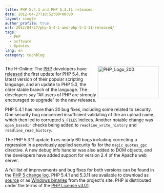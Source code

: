 ```yaml
---
title: PHP 5.4.1 and PHP 5.3.11 released
date: 2012-04-27T10:52:00+00:00
layout: single
author_profile: true
url: 2012/04/27/php-5-4-1-and-php-5-3-11-released/
tags:
  - PHP
  - software
  - Updates
lang: en
category: techblog
---
```

[<img title="PHP_Logo_200" border="0" alt="PHP_Logo_200" align="right" src="http://lh5.ggpht.com/-BGgB46bmln0/T5pzV-u3PbI/AAAAAAAAFvc/j3TNx6PVVSE/PHP_Logo_200_thumb.png?imgmax=800" width="200" height="105" />](http://lh6.ggpht.com/-F7Z2TjPDwGA/T5pzTjiFWEI/AAAAAAAAFvU/VcvhjJCofcI/s1600-h/PHP_Logo_200%25255B2%25255D.png)The H-Online: The [PHP](http://www.php.net/) developers have [released](http://www.php.net/index.php#id2012-04-26-1) the first update for PHP 5.4, the latest version of their popular scripting language, and an update to PHP 5.3, the older stable branch of the language. The developers say “All users of PHP are strongly encouraged to upgrade” to the new releases. 

PHP 5.4.1 has more than 20 bug fixes, including some related to security. One security bug concerned insufficient validating of the an upload name, which then led to corrupted `$_FILES` indices. Another notable change was `open_basedir` checks being added to `readline_write_history` and `readline_read_history`. 

The PHP 5.3.11 update fixes nearly 60 bugs including correcting a regression in a previously applied security fix for the `magic_quotes_gpc` directive. A new debug info handler was also added to DOM objects, and the developers have added support for version 2.4 of the Apache web server. 

A full list of improvements and bug fixes for both versions can be found in the [PHP 5 change log](http://www.php.net/ChangeLog-5.php). PHP 5.4.1 and 5.3.11 are available to download as [source](http://www.php.net/downloads.php#v5) or as [Windows binaries](http://windows.php.net/download/) from the project's site. PHP is distributed under the terms of the [PHP License v3.01](http://php.net/license/index.php).